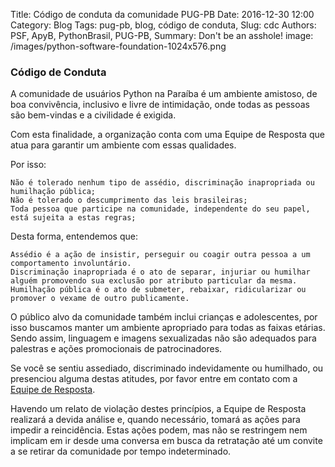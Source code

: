 Title: Código de conduta da comunidade PUG-PB
Date: 2016-12-30 12:00
Category: Blog
Tags: pug-pb, blog, código de conduta,
Slug: cdc
Authors: PSF, ApyB, PythonBrasil, PUG-PB,
Summary: Don't be an asshole!
image: /images/python-software-foundation-1024x576.png

### Código de Conduta

A comunidade de usuários Python na Paraíba é um ambiente amistoso, de boa convivência, inclusivo e livre de intimidação, onde todas as pessoas são bem-vindas e a civilidade é exigida.

Com esta finalidade, a organização conta com uma Equipe de Resposta que atua para garantir um ambiente com essas qualidades.

Por isso:

    Não é tolerado nenhum tipo de assédio, discriminação inapropriada ou humilhação pública;
    Não é tolerado o descumprimento das leis brasileiras;
    Toda pessoa que participe na comunidade, independente do seu papel, está sujeita a estas regras;

Desta forma, entendemos que:

    Assédio é a ação de insistir, perseguir ou coagir outra pessoa a um comportamento involuntário.
    Discriminação inapropriada é o ato de separar, injuriar ou humilhar alguém promovendo sua exclusão por atributo particular da mesma.
    Humilhação pública é o ato de submeter, rebaixar, ridicularizar ou promover o vexame de outro publicamente.

O público alvo da comunidade também inclui crianças e adolescentes, por isso buscamos manter um ambiente apropriado para todas as faixas etárias. Sendo assim, linguagem e imagens sexualizadas não são adequados para palestras e ações promocionais de patrocinadores.

Se você se sentiu assediado, discriminado indevidamente ou humilhado, ou presenciou alguma destas atitudes, por favor entre em contato com a [Equipe de Resposta](mailto:pugpb_br@gmail.com).

Havendo um relato de violação destes princípios, a Equipe de Resposta realizará a devida análise e, quando necessário, tomará as ações para impedir a reincidência. Estas ações podem, mas não se restringem nem implicam em ir desde uma conversa em busca da retratação até um convite a se retirar da comunidade por tempo indeterminado.
